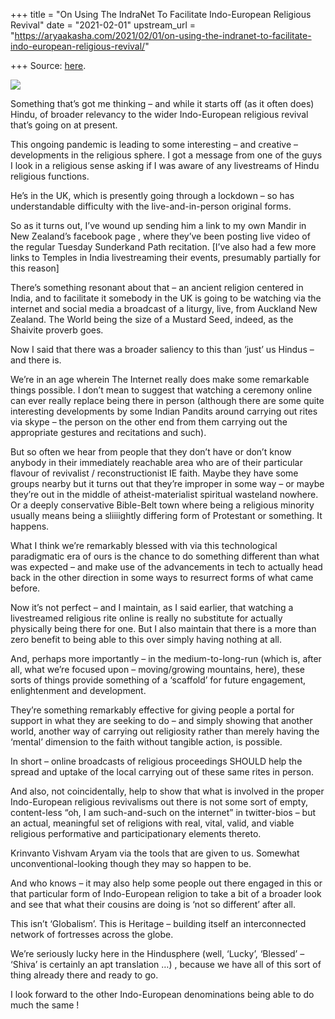 +++
title = "On Using The IndraNet To Facilitate Indo-European Religious Revival"
date = "2021-02-01"
upstream_url = "https://aryaakasha.com/2021/02/01/on-using-the-indranet-to-facilitate-indo-european-religious-revival/"

+++
Source: [here](https://aryaakasha.com/2021/02/01/on-using-the-indranet-to-facilitate-indo-european-religious-revival/).

![](https://aryaakasha.files.wordpress.com/2021/02/revolt-against-the-current-yuga.png?w=850)

Something that’s got me thinking – and while it starts off (as it often
does) Hindu, of broader relevancy to the wider Indo-European religious
revival that’s going on at present.

This ongoing pandemic is leading to some interesting – and creative –
developments in the religious sphere. I got a message from one of the
guys I look in a religious sense asking if I was aware of any
livestreams of Hindu religious functions.

He’s in the UK, which is presently going through a lockdown – so has
understandable difficulty with the live-and-in-person original forms.

So as it turns out, I’ve wound up sending him a link to my own Mandir in
New Zealand’s facebook page , where they’ve been posting live video of
the regular Tuesday Sunderkand Path recitation. \[I’ve also had a few
more links to Temples in India livestreaming their events, presumably
partially for this reason\]

There’s something resonant about that – an ancient religion centered in
India, and to facilitate it somebody in the UK is going to be watching
via the internet and social media a broadcast of a liturgy, live, from
Auckland New Zealand. The World being the size of a Mustard Seed,
indeed, as the Shaivite proverb goes.

Now I said that there was a broader saliency to this than ‘just’ us
Hindus – and there is.

We’re in an age wherein The Internet really does make some remarkable
things possible. I don’t mean to suggest that watching a ceremony online
can ever really replace being there in person (although there are some
quite interesting developments by some Indian Pandits around carrying
out rites via skype – the person on the other end from them carrying out
the appropriate gestures and recitations and such).

But so often we hear from people that they don’t have or don’t know
anybody in their immediately reachable area who are of their particular
flavour of revivalist / reconstructionist IE faith. Maybe they have some
groups nearby but it turns out that they’re improper in some way – or
maybe they’re out in the middle of atheist-materialist spiritual
wasteland nowhere. Or a deeply conservative Bible-Belt town where being
a religious minority usually means being a sliiiightly differing form of
Protestant or something. It happens.

What I think we’re remarkably blessed with via this technological
paradigmatic era of ours is the chance to do something different than
what was expected – and make use of the advancements in tech to actually
head back in the other direction in some ways to resurrect forms of what
came before.

Now it’s not perfect – and I maintain, as I said earlier, that watching
a livestreamed religious rite online is really no substitute for
actually physically being there for one. But I also maintain that there
is a more than zero benefit to being able to this over simply having
nothing at all.

And, perhaps more importantly – in the medium-to-long-run (which is,
after all, what we’re focused upon – moving/growing mountains, here),
these sorts of things provide something of a ‘scaffold’ for future
engagement, enlightenment and development.

They’re something remarkably effective for giving people a portal for
support in what they are seeking to do – and simply showing that another
world, another way of carrying out religiosity rather than merely having
the ‘mental’ dimension to the faith without tangible action, is
possible.

In short – online broadcasts of religious proceedings SHOULD help the
spread and uptake of the local carrying out of these same rites in
person.

And also, not coincidentally, help to show that what is involved in the
proper Indo-European religious revivalisms out there is not some sort of
empty, content-less “oh, I am such-and-such on the internet” in
twitter-bios – but an actual, meaningful set of religions with real,
vital, valid, and viable religious performative and participationary
elements thereto.

Krinvanto Vishvam Aryam via the tools that are given to us. Somewhat
unconventional-looking though they may so happen to be.

And who knows – it may also help some people out there engaged in this
or that particular form of Indo-European religion to take a bit of a
broader look and see that what their cousins are doing is ‘not so
different’ after all.

This isn’t ‘Globalism’. This is Heritage – building itself an
interconnected network of fortresses across the globe.

We’re seriously lucky here in the Hindusphere (well, ‘Lucky’, ‘Blessed’
– ‘Shiva’ is certainly an apt translation …) , because we have all of
this sort of thing already there and ready to go.

I look forward to the other Indo-European denominations being able to do
much the same !

